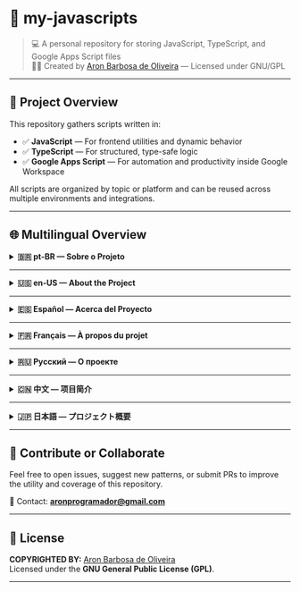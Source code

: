 # 📜 my-javascripts

> 💻 A personal repository for storing JavaScript, TypeScript, and Google Apps Script files  
> 🧑‍💻 Created by [Aron Barbosa de Oliveira](https://github.com/aronboliveira) — Licensed under GNU/GPL

---

## 📄 Project Overview

This repository gathers scripts written in:

- ✅ **JavaScript** — For frontend utilities and dynamic behavior
- ✅ **TypeScript** — For structured, type-safe logic
- ✅ **Google Apps Script** — For automation and productivity inside Google Workspace

All scripts are organized by topic or platform and can be reused across multiple environments and integrations.

---

## 🌐 Multilingual Overview

<details>
<summary><strong>🇧🇷 pt-BR — Sobre o Projeto</strong></summary>

Este repositório armazena scripts escritos em **JavaScript**, **TypeScript** e **Google Apps Script**.  

✅ Úteis para automação de tarefas, desenvolvimento web, extensões do navegador e integração com o Google Workspace.

📧 Contato: **aronprogramador@gmail.com**  
🔗 Portfólio: [aronboliveira-dev.netlify.app](https://aronboliveira-dev.netlify.app/)

</details>

---

<details>
<summary><strong>🇺🇸 en-US — About the Project</strong></summary>

This repository contains scripts written in **JavaScript**, **TypeScript**, and **Google Apps Script**.  

✅ Ideal for automating workflows, enhancing frontend behavior, and integrating with Google services.

📧 Contact: **aronprogramador@gmail.com**  
🔗 Portfolio: [aronboliveira-dev.netlify.app](https://aronboliveira-dev.netlify.app/)

</details>

---

<details>
<summary><strong>🇪🇸 Español — Acerca del Proyecto</strong></summary>

Este repositorio contiene scripts escritos en **JavaScript**, **TypeScript** y **Google Apps Script**.  

✅ Útiles para automatización, desarrollo web e integraciones con Google Workspace.

📧 Contacto: **aronprogramador@gmail.com**  
🔗 Portafolio: [aronboliveira-dev.netlify.app](https://aronboliveira-dev.netlify.app/)

</details>

---

<details>
<summary><strong>🇫🇷 Français — À propos du projet</strong></summary>

Ce dépôt contient des scripts écrits en **JavaScript**, **TypeScript** et **Google Apps Script**.  

✅ Utiles pour l’automatisation, les comportements dynamiques côté client et l’intégration avec Google Workspace.

📧 Contact : **aronprogramador@gmail.com**  
🔗 Portfolio : [aronboliveira-dev.netlify.app](https://aronboliveira-dev.netlify.app/)

</details>

---

<details>
<summary><strong>🇷🇺 Русский — О проекте</strong></summary>

В этом репозитории собраны скрипты на **JavaScript**, **TypeScript** и **Google Apps Script**.  

✅ Подходят для автоматизации, веб-разработки и интеграции с Google Workspace.

📧 Контакт: **aronprogramador@gmail.com**  
🔗 Портфолио: [aronboliveira-dev.netlify.app](https://aronboliveira-dev.netlify.app/)

</details>

---

<details>
<summary><strong>🇨🇳 中文 — 项目简介</strong></summary>

该项目收录了使用 **JavaScript**、**TypeScript** 和 **Google Apps Script** 编写的脚本。  

✅ 可用于自动化、网页行为增强及与 Google 服务集成。

📧 联系邮箱：**aronprogramador@gmail.com**  
🔗 作品集：[aronboliveira-dev.netlify.app](https://aronboliveira-dev.netlify.app/)

</details>

---

<details>
<summary><strong>🇯🇵 日本語 — プロジェクト概要</strong></summary>

このリポジトリには、**JavaScript**、**TypeScript**、および **Google Apps Script** で記述されたスクリプトが含まれています。  

✅ タスクの自動化やフロントエンドの強化、Googleサービスとの統合に適しています。

📧 連絡先：**aronprogramador@gmail.com**  
🔗 ポートフォリオ：[aronboliveira-dev.netlify.app](https://aronboliveira-dev.netlify.app/)

</details>

---

## 🤝 Contribute or Collaborate

Feel free to open issues, suggest new patterns, or submit PRs to improve the utility and coverage of this repository.

📧 Contact: **aronprogramador@gmail.com**

---

## 📄 License

**COPYRIGHTED BY:** [Aron Barbosa de Oliveira](https://github.com/aronboliveira)  
Licensed under the **GNU General Public License (GPL)**.

---

